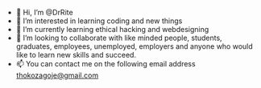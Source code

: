 - 👋 Hi, I’m @DrRite
- 👀 I’m interested in learning coding and new things
- 🌱 I’m currently learning ethical hacking and webdesigning
- 💞️ I’m looking to collaborate with like minded people, students, graduates, employees, unemployed, employers and anyone who would like to learn new skills and succeed.
- 📫 You can contact me on the following email address thokozagoje@gmail.com

<!---
DrRite/DrRite is a ✨ special ✨ repository because its `README.md` (this file) appears on your GitHub profile.
You can click the Preview link to take a look at your changes.
--->
